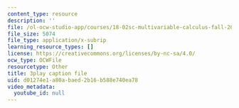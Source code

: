 ```yaml
---
content_type: resource
description: ''
file: /ol-ocw-studio-app/courses/18-02sc-multivariable-calculus-fall-2010/d01274e1a80abaed2b16b588e740ea78_PxkEoEbCJT8.srt
file_size: 5074
file_type: application/x-subrip
learning_resource_types: []
license: https://creativecommons.org/licenses/by-nc-sa/4.0/
ocw_type: OCWFile
resourcetype: Other
title: 3play caption file
uid: d01274e1-a80a-baed-2b16-b588e740ea78
video_metadata:
  youtube_id: null
---
```

